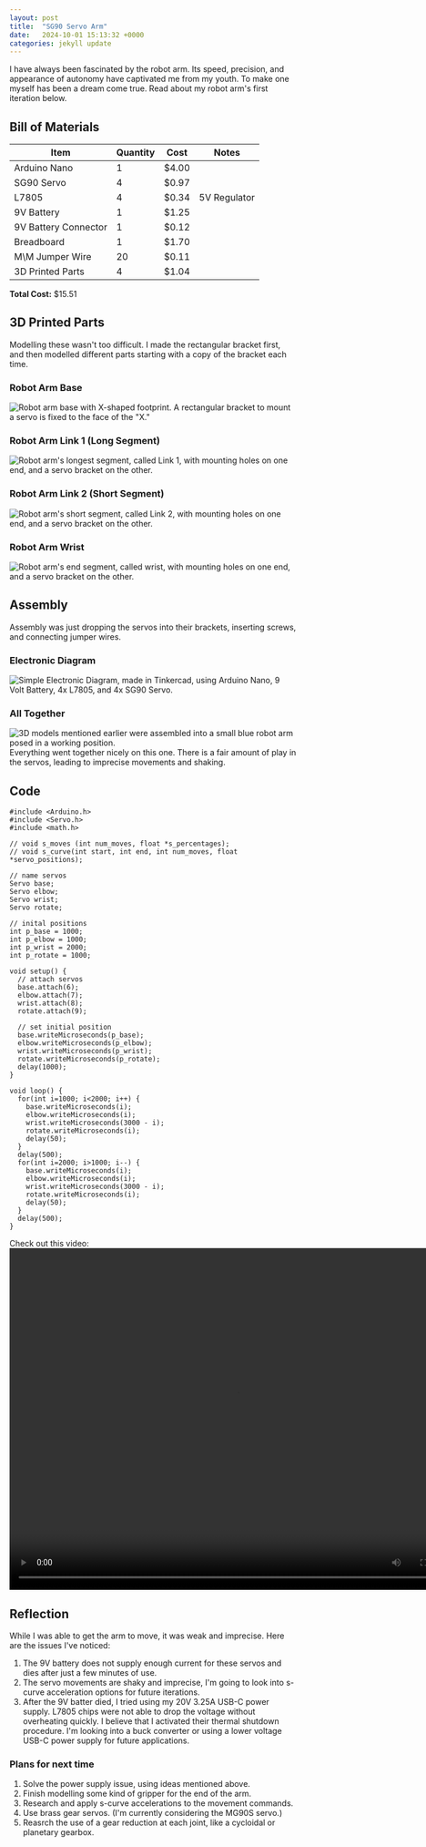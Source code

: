 ```yaml
---
layout: post
title:  "SG90 Servo Arm"
date:   2024-10-01 15:13:32 +0000
categories: jekyll update
---
```

I have always been fascinated by the robot arm. Its speed, 
precision, and appearance of autonomy have captivated me from my youth.
To make one myself has been a dream come true. Read about my robot arm's 
first iteration below.

## Bill of Materials
| Item                 | Quantity | Cost  | Notes        |
|----------------------|----------|-------|--------------|
| Arduino Nano         | 1        | $4.00 |              |
| SG90 Servo           | 4        | $0.97 |              |
| L7805                | 4        | $0.34 | 5V Regulator |
| 9V Battery           | 1        | $1.25 |              |
| 9V Battery Connector | 1        | $0.12 |              |
| Breadboard           | 1        | $1.70 |              |
| M\M Jumper Wire      | 20       | $0.11 |              |
| 3D Printed Parts     | 4        | $1.04 |              |
**Total Cost:** $15.51

## 3D Printed Parts
Modelling these wasn't too difficult. I made the rectangular bracket first, and then modelled different parts starting with a copy of the bracket each time.
### Robot Arm Base
![Robot arm base with X-shaped footprint. A rectangular bracket to mount a servo is fixed to the face of the "X."](media/tiny-robot-arm/foot_rev4.png/ "Robot Arm Base")

### Robot Arm Link 1 (Long Segment)
![Robot arm's longest segment, called Link 1, with mounting holes on one end, and a servo bracket on the other.](media/tiny-robot-arm/long_arm_rev4.png/ "Robot Arm Link 1")

### Robot Arm Link 2 (Short Segment)
![Robot arm's short segment, called Link 2, with mounting holes on one end, and a servo bracket on the other.](media/tiny-robot-arm/short_arm_rev4.png/ "Robot Arm Link 2")

### Robot Arm Wrist
![Robot arm's end segment, called wrist, with mounting holes on one end, and a servo bracket on the other.](media/tiny-robot-arm/wrist_rev4.png/ "Robot Arm Wrist")


## Assembly
Assembly was just dropping the servos into their brackets, inserting screws, and connecting jumper wires. 


### Electronic Diagram
![Simple Electronic Diagram, made in Tinkercad, using Arduino Nano, 9 Volt Battery, 4x L7805, and 4x SG90 Servo.](media/tiny-robot-arm/TinyRobotArmCircuit.png/ "Robot Arm Circuit")

### All Together
![3D models mentioned earlier were assembled into a small blue robot arm posed in a working position.](media/tiny-robot-arm/TinyRobotArm.png/ "Tiny Robot Arm")
Everything went together nicely on this one. There is a fair amount of play in the servos, leading to imprecise movements and shaking.

## Code
```
#include <Arduino.h>
#include <Servo.h>
#include <math.h>

// void s_moves (int num_moves, float *s_percentages);
// void s_curve(int start, int end, int num_moves, float *servo_positions);

// name servos
Servo base;
Servo elbow;
Servo wrist;
Servo rotate;

// inital positions
int p_base = 1000;
int p_elbow = 1000;
int p_wrist = 2000;
int p_rotate = 1000;

void setup() {
  // attach servos
  base.attach(6);
  elbow.attach(7);
  wrist.attach(8);
  rotate.attach(9);

  // set initial position
  base.writeMicroseconds(p_base);
  elbow.writeMicroseconds(p_elbow);
  wrist.writeMicroseconds(p_wrist);
  rotate.writeMicroseconds(p_rotate);
  delay(1000);
}

void loop() {
  for(int i=1000; i<2000; i++) {
    base.writeMicroseconds(i);
    elbow.writeMicroseconds(i);
    wrist.writeMicroseconds(3000 - i);
    rotate.writeMicroseconds(i);
    delay(50);
  }
  delay(500);
  for(int i=2000; i>1000; i--) {
    base.writeMicroseconds(i);
    elbow.writeMicroseconds(i);
    wrist.writeMicroseconds(3000 - i);
    rotate.writeMicroseconds(i);
    delay(50);
  }
  delay(500);
}
```



Check out this video:
<video src="media/tiny-robot-arm/TinyRobotArm.mov" width="800" height="600" controls></video>

## Reflection
While I was able to get the arm to move, it was weak and imprecise.
Here are the issues I've noticed:
1. The 9V battery does not supply enough current for these servos
and dies after just a few minutes of use.
2. The servo movements are shaky and imprecise, I'm going to look 
into s-curve acceleration options for future iterations.
3. After the 9V batter died, I tried using my 20V 3.25A USB-C power 
supply. L7805 chips were not able to drop the voltage without 
overheating quickly. I believe that I activated their thermal 
shutdown procedure. I'm looking into a buck converter or using a 
lower voltage USB-C power supply for future applications.

### Plans for next time
1. Solve the power supply issue, using ideas mentioned above.
2. Finish modelling some kind of gripper for the end of the arm.
3. Research and apply s-curve accelerations to the movement commands.
4. Use brass gear servos. (I'm currently considering the MG90S servo.)
5. Reasrch the use of a gear reduction at each joint, like a cycloidal 
or planetary gearbox.